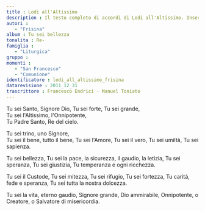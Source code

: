 ```yaml
--- 
title : Lodi all'Altissimo
description : Il testo completo di accordi di Lodi all'Altissimo. Inseriscila nel tuo canzoniere!
autori : 
   - "Frisina"
album : Tu sei bellezza
tonalita : Re-
famiglia : 
   - "Liturgica"
gruppo : 
momenti : 
   - "San Francesco"
   - "Comunione"
identificatore : lodi_all_altissimo_frisina
datarevisione : 2011_12_31
trascrittore : Francesco Endrici - Manuel Toniato
--- 
```




Tu sei Santo, Signore Dio,
Tu sei forte, Tu sei grande,  
Tu sei l'Altissimo, l'Onnipotente,  
Tu Padre Santo, Re del cielo.


Tu sei trino,  uno Signore,  
Tu sei il bene, tutto il bene,
Tu sei l'Amore,  Tu sei il vero,
Tu sei umiltà, Tu sei sapienza.


Tu sei bellezza, Tu sei la pace,
la sicurezza, il gaudio, la letizia,
Tu sei speranza, Tu sei giustizia,
Tu temperanza e ogni ricchezza.


Tu sei il Custode, Tu sei mitezza,
Tu sei rifugio, Tu sei fortezza,
Tu carità, fede e speranza,
Tu sei tutta la nostra dolcezza.


Tu sei la vita, eterno gaudio,
Signore grande, Dio ammirabile,
Onnipotente, o Creatore,
o Salvatore di misericordia.


